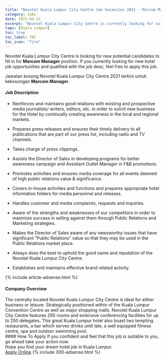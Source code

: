 ```yaml
---
title: "Novotel Kuala Lumpur City Centre Job Vacancies 2021 - Marcom Manager" 
category: Jobs 
date: 2021-04-21 
excerpt: "Novotel Kuala Lumpur City Centre is currently looking for suitable person to fill in the Marcom Manager which positioned at Kuala Lumpur" 
tags: [Kuala Lumpur] 
toc: true 
toc_label: TOC 
toc_icon: "fire" 
--- 
```


<p>Novotel Kuala Lumpur City Centre is looking for new potential candidates to fill in for <b>Marcom Manager</b> position. If you currently looking for new hotel job opportunities and qualified with the job desc, feel free to apply this job.
</p>Jawatan kosong Novotel Kuala Lumpur City Centre 2021 terkini untuk kekosongan <b>Marcom Manager</b>. 
<div><div><h4>Job Description</h4></div><div><div><span><div><ul><li>Reinforces and maintains good relations with existing and prospective media journalists/ writers, editors, etc. in order to solicit new business for the Hotel by continually creating awareness in the local and regional markets.</li></ul><ul><li>Prepares press releases and ensures their timely delivery to all publications that are part of our press list, including radio and TV channels.</li></ul><ul><li>Takes charge of press clippings.</li></ul><ul><li>Assists the Director of Sales in developing programs for better awareness campaign and Assistant Outlet Manager in F&amp;B promotions.</li></ul><ul><li>Promotes activities and ensures media coverage for all events deemed of high public relations value &amp; significance.</li></ul><ul><li>Covers in-house activities and functions and prepares appropriate hotel information folders for media personnel and releases.</li></ul><ul><li>Handles customer and media complaints, requests and inquiries.</li></ul><ul><li>Aware of the strengths and weaknesses of our competitors in order to maximize success in selling against them through Public Relations and Marketing strategies.</li></ul><ul><li>Makes the Director of Sales aware of any newsworthy issues that have significant &#8220;Public Relations&#8221; value so that they may be used in the Public Relations market place.</li></ul><ul><li>Always does the best to uphold the good name and reputation of the Novotel Kuala Lumpur City Centre.</li></ul><ul><li>Establishes and maintains effective brand related activity.</li></ul></div></span></div></div></div> 
{% include article-adsense.html %} 
<div><div><h4>Company Overview</h4></div><div><div><span><div><div>The centrally located Novotel Kuala Lumpur City Centre is ideal for either business or leisure. Strategically positioned within of the Kuala Lumpur Convention Centre as well as major shopping malls. Novotel Kuala Lumpur City Centre features 295 rooms and extensive conferencing facilities for up to 250 delegates. This great Kuala Lumpur hotel also boast two tempting restaurants, a bar which serves drinks until late, a well equipped fitness centre, spa and outdoor swimming pool.</div></div></span></div></div></div> 
#### How To Apply 
If you confident and feel that this job is suitable to you, go ahead take your action now. <br/> 
Hope you find your dream hotel job in Kuala Lumpur. <br/> 
<a href="https://www.jobstreet.com.my/en/job/marcom-manager-4544099?jobId=jobstreet-my-job-4544099" class="btn btn--info" target="_blank" rel="nofollow noopenner">Apply Online</a> 
{% include 300-adsense.html %} 